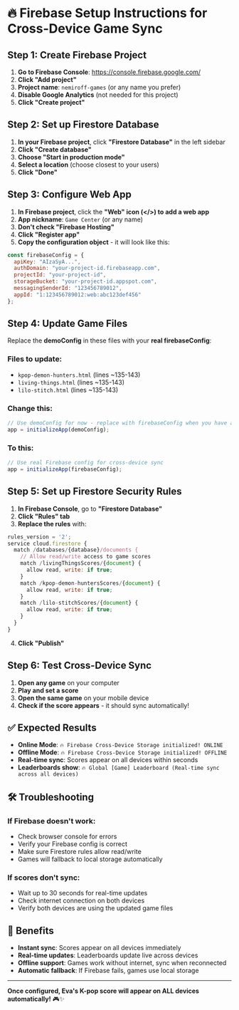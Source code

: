 # 🔥 Firebase Setup Instructions for Cross-Device Game Sync

## Step 1: Create Firebase Project

1. **Go to Firebase Console**: https://console.firebase.google.com/
2. **Click "Add project"**
3. **Project name**: `nemiroff-games` (or any name you prefer)
4. **Disable Google Analytics** (not needed for this project)
5. **Click "Create project"**

## Step 2: Set up Firestore Database

1. **In your Firebase project**, click **"Firestore Database"** in the left sidebar
2. **Click "Create database"**
3. **Choose "Start in production mode"**
4. **Select a location** (choose closest to your users)
5. **Click "Done"**

## Step 3: Configure Web App

1. **In Firebase project**, click the **"Web" icon (</>) to add a web app**
2. **App nickname**: `Game Center` (or any name)
3. **Don't check "Firebase Hosting"**
4. **Click "Register app"**
5. **Copy the configuration object** - it will look like this:

```javascript
const firebaseConfig = {
  apiKey: "AIzaSyA...",
  authDomain: "your-project-id.firebaseapp.com",
  projectId: "your-project-id",
  storageBucket: "your-project-id.appspot.com",
  messagingSenderId: "123456789012",
  appId: "1:123456789012:web:abc123def456"
};
```

## Step 4: Update Game Files

Replace the **demoConfig** in these files with your **real firebaseConfig**:

### Files to update:
- `kpop-demon-hunters.html` (lines ~135-143)
- `living-things.html` (lines ~135-143)  
- `lilo-stitch.html` (lines ~135-143)

### Change this:
```javascript
// Use demoConfig for now - replace with firebaseConfig when you have a real Firebase project
app = initializeApp(demoConfig);
```

### To this:
```javascript
// Use real Firebase config for cross-device sync
app = initializeApp(firebaseConfig);
```

## Step 5: Set up Firestore Security Rules

1. **In Firebase Console**, go to **"Firestore Database"**
2. **Click "Rules" tab**
3. **Replace the rules** with:

```javascript
rules_version = '2';
service cloud.firestore {
  match /databases/{database}/documents {
    // Allow read/write access to game scores
    match /livingThingsScores/{document} {
      allow read, write: if true;
    }
    match /kpop-demon-huntersScores/{document} {
      allow read, write: if true;
    }
    match /lilo-stitchScores/{document} {
      allow read, write: if true;
    }
  }
}
```

4. **Click "Publish"**

## Step 6: Test Cross-Device Sync

1. **Open any game** on your computer
2. **Play and set a score**
3. **Open the same game** on your mobile device
4. **Check if the score appears** - it should sync automatically!

## ✅ Expected Results

- **Online Mode**: `🔥 Firebase Cross-Device Storage initialized! ONLINE`
- **Offline Mode**: `🔥 Firebase Cross-Device Storage initialized! OFFLINE`
- **Real-time sync**: Scores appear on all devices within seconds
- **Leaderboards show**: `🔥 Global [Game] Leaderboard (Real-time sync across all devices)`

## 🛠️ Troubleshooting

### If Firebase doesn't work:
- Check browser console for errors
- Verify your Firebase config is correct
- Make sure Firestore rules allow read/write
- Games will fallback to local storage automatically

### If scores don't sync:
- Wait up to 30 seconds for real-time updates
- Check internet connection on both devices
- Verify both devices are using the updated game files

## 🎯 Benefits

- **Instant sync**: Scores appear on all devices immediately
- **Real-time updates**: Leaderboards update live across devices
- **Offline support**: Games work without internet, sync when reconnected
- **Automatic fallback**: If Firebase fails, games use local storage

---

**Once configured, Eva's K-pop score will appear on ALL devices automatically!** 🎮✨